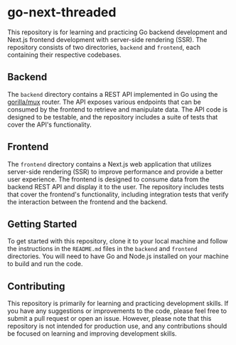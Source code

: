 # go-next-threaded

This repository is for learning and practicing Go backend development and Next.js frontend development with server-side rendering (SSR). The repository consists of two directories, `backend` and `frontend`, each containing their respective codebases.

## Backend

The `backend` directory contains a REST API implemented in Go using the [gorilla/mux](https://github.com/gorilla/mux) router. The API exposes various endpoints that can be consumed by the frontend to retrieve and manipulate data. The API code is designed to be testable, and the repository includes a suite of tests that cover the API's functionality.

## Frontend

The `frontend` directory contains a Next.js web application that utilizes server-side rendering (SSR) to improve performance and provide a better user experience. The frontend is designed to consume data from the backend REST API and display it to the user. The repository includes tests that cover the frontend's functionality, including integration tests that verify the interaction between the frontend and the backend.

## Getting Started

To get started with this repository, clone it to your local machine and follow the instructions in the `README.md` files in the `backend` and `frontend` directories. You will need to have Go and Node.js installed on your machine to build and run the code.

## Contributing

This repository is primarily for learning and practicing development skills. If you have any suggestions or improvements to the code, please feel free to submit a pull request or open an issue. However, please note that this repository is not intended for production use, and any contributions should be focused on learning and improving development skills.
